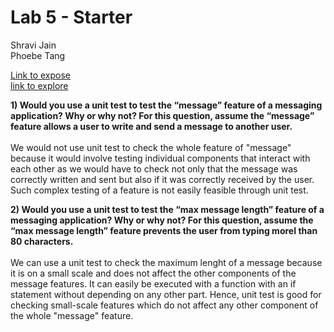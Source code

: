 # Lab 5 - Starter

Shravi Jain\
Phoebe Tang

[Link to expose](https://shjucsd.github.io/Lab5_Starter/expose.html) \
[link to explore](https://shjucsd.github.io/Lab5_Starter/explore.html)

**1) Would you use a unit test to test the “message” feature of a messaging application? Why or why not? For this question, assume the “message” feature allows a user to write and send a message to another user.** \
\
We would not use unit test to check the whole feature of "message" because it would involve testing individual components that interact with each other as we would have to check not only that the message was correctly written and sent but also if it was correctly received by the user. Such complex testing of a feature is not easily feasible through unit test. 

**2) Would you use a unit test to test the “max message length” feature of a messaging application? Why or why not? For this question, assume the “max message length” feature prevents the user from typing moreI than 80 characters.** \
\
We can use a unit test to check the maximum lenght of a message because it is on a small scale and does not affect the other components of the message features. It can easily be executed with a function with an if statement without depending on any other part. Hence, unit test is good for checking small-scale features which do not affect any other component of the whole "message" feature.
